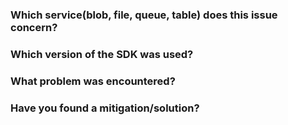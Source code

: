 ### Which service(blob, file, queue, table) does this issue concern?


### Which version of the SDK was used?


### What problem was encountered?


### Have you found a mitigation/solution?